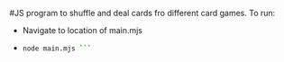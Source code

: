#JS program to shuffle and deal cards fro different card games.
To run:
* Navigate to location of main.mjs
*   ```bash
    node main.mjs ```